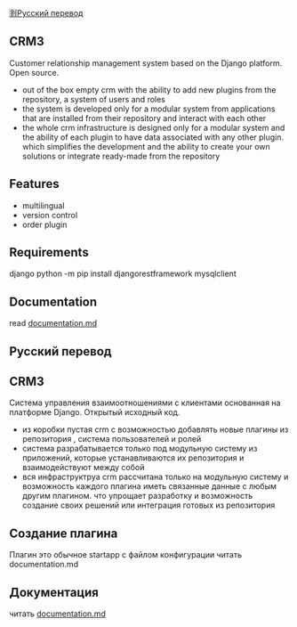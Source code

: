[:u5272:Русский перевод](#Русский)

CRM3
-

Customer relationship management system based on the Django platform. Open source.

- out of the box empty crm with the ability to add new plugins from the repository, a system of users and roles
- the system is developed only for a modular system from applications that are installed from their repository and interact with each other
- the whole crm infrastructure is designed only for a modular system and the ability of each plugin to have data associated with any other plugin. which simplifies the development and the ability to create your own solutions or integrate ready-made from the repository

Features
-

- multilingual
- version control
- order plugin

Requirements
-
django
python -m pip install djangorestframework
mysqlclient

Documentation
-
read [documentation.md](documentation.md)



## Русский перевод
CRM3
-

Система управления взаимоотношениями с клиентами основанная на платформе Django. Открытый исходный код.

- из коробки пустая crm c возможностью добавлять новые плагины из репозитория , система пользователей и ролей
- система разрабатывается только под модульную систему из приложений, которые устанавливаются их репозитория и взаимодействуют между собой
- вся инфраструктруа crm рассчитана только на модульную систему и возможность каждого плагина иметь связанные данные с любым другим плагином. что упрощает разработку и возможность создание своих решений или интеграция готовых из репозитория

Создание плагина
-

Плагин это обычное startapp с файлом конфигурации
читать documentation.md


Документация
-
читать [documentation.md](documentation.md)